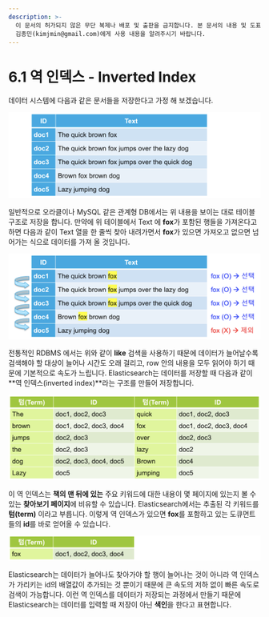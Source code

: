 ```yaml
---
description: >-
  이 문서의 허가되지 않은 무단 복제나 배포 및 출판을 금지합니다. 본 문서의 내용 및 도표 등을 인용하고자 하는 경우 출처를 명시하고
  김종민(kimjmin@gmail.com)에게 사용 내용을 알려주시기 바랍니다.
---
```


# 6.1 역 인덱스 - Inverted Index

  데이터 시스템에 다음과 같은 문서들을 저장한다고 가정 해 보겠습니다.

![](../.gitbook/assets/6.1-01.png)

  일반적으로 오라클이나 MySQL 같은 관계형 DB에서는 위 내용을 보이는 대로 테이블 구조로 저장을 합니다. 만약에 위 테이블에서 Text 에 **fox**가 포함된 행들을 가져온다고 하면 다음과 같이 Text 열을 한 줄씩 찾아 내려가면서 **fox**가 있으면 가져오고 없으면 넘어가는 식으로 데이터를 가져 올 것입니다.

![&#xD14C;&#xC774;&#xBE14; &#xB370;&#xC774;&#xD130;&#xC5D0;&#xC11C; &#xD55C; &#xC904;&#xC529; like &#xAC80;&#xC0C9;](../.gitbook/assets/6.1-02.png)

  전통적인 RDBMS 에서는 위와 같이 **like** 검색을 사용하기 때문에 데이터가 늘어날수록 검색해야 할 대상이 늘어나 시간도 오래 걸리고, row 안의 내용을 모두 읽어야 하기 때문에 기본적으로 속도가 느립니다. Elasticsearch는 데이터를 저장할 때 다음과 같이 **역 인덱스\(inverted index\)**라는 구조를 만들어 저장합니다.

![&#xC5ED; &#xC778;&#xB371;&#xC2A4;\(Inverted Index\) &#xAD6C;&#xC870;](../.gitbook/assets/6.1-03.png)

  이 역 인덱스는 **책의 맨 뒤에 있는** 주요 키워드에 대한 내용이 몇 페이지에 있는지 볼 수 있는 **찾아보기 페이지**에 비유할 수 있습니다. Elasticsearch에서는 추출된 각 키워드를 **텀\(term\)** 이라고 부릅니다. 이렇게 역 인덱스가 있으면 **fox**를 포함하고 있는 도큐먼트들의 **id**를 바로 얻어올 수 있습니다.

![](../.gitbook/assets/6.1-04.png)

  Elasticsearch는 데이터가 늘어나도 찾아가야 할 행이 늘어나는 것이 아니라 역 인덱스가 가리키는 id의 배열값이 추가되는 것 뿐이기 때문에 큰 속도의 저하 없이 빠른 속도로 검색이 가능합니다. 이런 역 인덱스를 데이터가 저장되는 과정에서 만들기 때문에 Elasticsearch는 데이터를 입력할 때 저장이 아닌 **색인**을 한다고 표현합니다.

